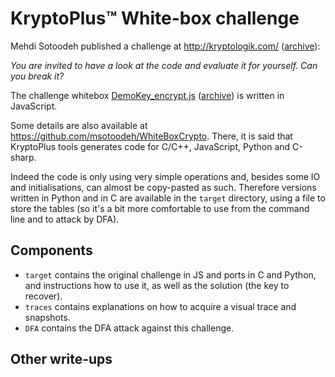# KryptoPlus™ White-box challenge

Mehdi Sotoodeh published a challenge at http://kryptologik.com/ ([archive](https://web.archive.org/web/20200812010457/http://kryptologik.com/)):

*You are invited to have a look at the code and evaluate it for yourself. Can you break it?*

The challenge whitebox [DemoKey_encrypt.js](http://kryptologik.com/js/DemoKey_encrypt.js) ([archive](https://web.archive.org/web/20180116080801/http://kryptologik.com/js/DemoKey_encrypt.js)) is written in JavaScript.

Some details are also available at https://github.com/msotoodeh/WhiteBoxCrypto.
There, it is said that KryptoPlus tools generates code for C/C++, JavaScript, Python and C-sharp.

Indeed the code is only using very simple operations and, besides some IO and initialisations, can almost be copy-pasted as such.
Therefore versions written in Python and in C are available in the `target` directory, using a file to store the tables (so it's a bit more comfortable to use from the command line and to attack by DFA).

Components
----------

* `target` contains the original challenge in JS and ports in C and Python, and instructions how to use it, as well as the solution (the key to recover).
* `traces` contains explanations on how to acquire a visual trace and snapshots.
* `DFA` contains the DFA attack against this challenge.

Other write-ups
---------------

